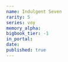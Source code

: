 ```yaml
---
name: Indulgent Seven
rarity: 5
series: voy
memory_alpha:
bigbook_tier: -1
in_portal:
date:
published: true
---
```



